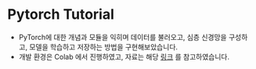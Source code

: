 # Pytorch Tutorial #

* PyTorch에 대한 개념과 모듈을 익히며 데이터를 불러오고, 심층 신경망을 구성하고, 모델을 학습하고 저장하는 방법을 구현해보았습니다.
* 개발 환경은 Colab 에서 진행하였고, 자료는 해당 [링크](https://tutorials.pytorch.kr/) 를 참고하였습니다.
